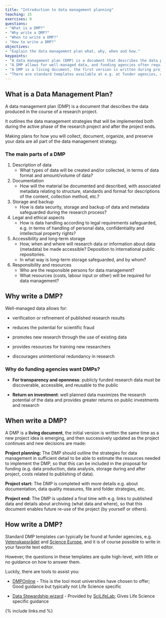 ```yaml
---
title: "Introduction to data management planning"
teaching: 15
exercises: 0
questions:
- "What is a DMP?"
- "Why write a DMP?"
- "When to write a DMP?"
- "How to write a DMP?"
objectives:
- "Explain the data management plan what, why, when and how."
keypoints:
- "A data management plan (DMP) is a document that describes the data produced in the course of a research project."
- "A DMP allows for well-managed data, and funding agencies often requires a DMP for transparency and return on investment."
- "A DMP is a living document, the first version is written during project planning, and then updated as the project proceeds."
- "There are standard templates available at e.g. at funder agencies, and tools to assist when writing."
---
```

## What is a Data Management Plan?
A data management plan (DMP) is a document that describes the data produced in the course of a research project. 

It outlines the data management strategies that will be implemented both during the active phase of the research project and after the project ends.

Making plans for how you will collect, document, organize, and preserve your data are all part of the data management strategy.

### The main parts of a DMP
1. Description of data
    * What types of data will be created and/or collected, in terms of data format and amount/volume of data?
2. Documentation
    * How will the material be documented and described, with associated metadata relating to structure, standards and format for descriptions of the content, collection method, etc.?
3. Storage and backup
    * How is data security, storage and backup of data and metadata safeguarded during the research process?
4. Legal and ethical aspects
    * How is data handling according to legal requirements safeguarded, e.g. in terms of handling of personal data, confidentiality and intellectual property rights?
5. Accessibility and long-term storage
    * How, when and where will research data or information about data (metadata) be made accessible? Deposition to international public repositories.
    * In what way is long-term storage safeguarded, and by whom? 
6. Responsibility and resources
    * Who are the responsible persons for data management?
    * What resources (costs, labour input or other) will be required for data management?

## Why write a DMP?
Well-managed data allows for: 

* verification or refinement of published research results

* reduces the potential for scientific fraud 

* promotes new research through the use of existing data

* provides resources for training new researchers

* discourages unintentional redundancy in research

### Why do funding agencies want DMPs?

* **For transparency and openness**: publicly funded research data must be discoverable, accessible, and reusable to the public

* **Return on investment**: well planned data maximizes the research potential of the data and provides greater returns on public investments and research

## When write a DMP?
A DMP is a **living document**, the initial version is written the same time as a new project idea is emerging, and then successively updated as the project continues and new decisions are made:

**Project planning:** The DMP should outline the strategies for data management in sufficient detail to be able to estimate the resources needed to implement the DMP, so that this can be included in the proposal for funding (e.g. data production, data analysis, storage during and after project, costs related to publishing of data).

**Project start:** The DMP is completed with more details e.g. about documentation, data quality measures, file and folder strategies, etc.

**Project end:** The DMP is updated a final time with e.g. links to published data and details about archiving (what data and where), so that this document enables future re-use of the project (by yourself or others).

## How write a DMP?
Standard DMP templates can typically be found at funder agencies, e.g. [Vetenskapsrådet](https://www.vr.se/english/applying-for-funding/requirements-terms-and-conditions/producing-a-data-management-plan.html) and [Science Europe](https://www.scienceeurope.org/media/jezkhnoo/se_rdm_practical_guide_final.pdf), and it is of course possible to write in your favorite text editor.

However, the questions in these templates are quite high-level, with little or no guidance on how to answer them.

Luckily, there are tools to assist you: 

* [DMPOnline](https://dmponline.dcc.ac.uk/) - This is the tool most universities have chosen to offer; Good guidance but typically not Life Science specific

* [Data Stewardship wizard](http://dsw.scilifelab.se/) - Provided by [SciLifeLab](https://www.scilifelab.se); Gives Life Science specific guidance

{% include links.md %}

